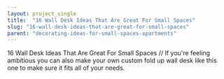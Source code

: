 ```yaml
---
layout: project_single
title:  "16 Wall Desk Ideas That Are Great For Small Spaces"
slug: "16-wall-desk-ideas-that-are-great-for-small-spaces"
parent: "decorating-ideas-for-small-spaces-apartments"
---
```

16 Wall Desk Ideas That Are Great For Small Spaces // If you're feeling ambitious you can also make your own custom fold up wall desk like this one to make sure it fits all of your needs.
